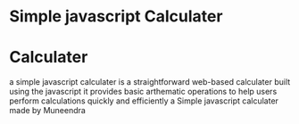 # Simple javascript Calculater
# Calculater 
a simple javascript calculater is a straightforward web-based calculater 
built using the javascript
it provides basic arthematic operations to help users perform calculations quickly and efficiently
a Simple javascript calculater made by Muneendra
